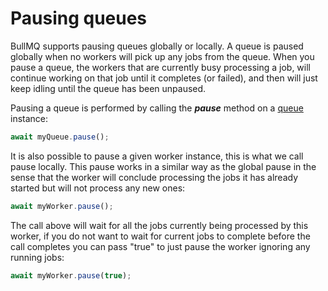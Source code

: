 # Pausing queues

BullMQ supports pausing queues globally or locally. A queue is paused globally when no workers will pick up any jobs from the queue. When you pause a queue, the workers that are currently busy processing a job, will continue working on that job until it completes (or failed), and then will just keep idling until the queue has been unpaused.

Pausing a queue is performed by calling the _**pause**_ method on a [queue](../../api/bullmq.queue.md) instance:

```typescript
await myQueue.pause();
```

It is also possible to pause a given worker instance, this is what we call pause locally. This pause works in a similar way as the global pause in the sense that the worker will conclude processing the jobs it has already started but will not process any new ones:

```typescript
await myWorker.pause();
```

The call above will wait for all the jobs currently being processed by this worker, if you do not want to wait for current jobs to complete before the call completes you can pass "true" to just pause the worker ignoring any running jobs:

```typescript
await myWorker.pause(true);
```

